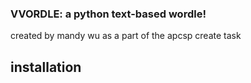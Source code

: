 ### VVORDLE: a python text-based wordle!
created by mandy wu as a part of the apcsp create task 

## installation
